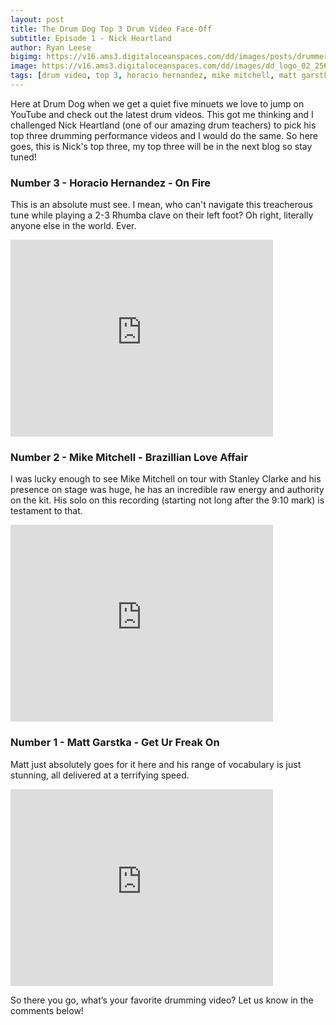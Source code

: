 ```yaml
---
layout: post
title: The Drum Dog Top 3 Drum Video Face-Off
subtitle: Episode 1 - Nick Heartland
author: Ryan Leese
bigimg: https://v16.ams3.digitaloceanspaces.com/dd/images/posts/drummerCloseUp01.jpg
image: https://v16.ams3.digitaloceanspaces.com/dd/images/dd_logo_02_256.png
tags: [drum video, top 3, horacio hernandez, mike mitchell, matt garstka]
---
```


Here at Drum Dog when we get a quiet five minuets we love to jump on YouTube and check out the latest drum videos. This got me thinking and I challenged Nick Heartland (one of our amazing drum teachers) to pick his top three drumming performance videos and I would do the same. So here goes, this is Nick's top three, my top three will be in the next blog so stay tuned!

### Number 3 - Horacio Hernandez - On Fire

This is an absolute must see. I mean, who can't navigate this treacherous tune while playing a 2-3 Rhumba clave on their left foot? Oh right, literally anyone else in the world. Ever.

<iframe width="420" height="315" src="https://www.youtube.com/watch?v=gXtieqCN_8Q" frameborder="0" allowfullscreen></iframe>

### Number 2 - Mike Mitchell - Brazillian Love Affair

I was lucky enough to see Mike Mitchell on tour with Stanley Clarke and his presence on stage was huge, he has an incredible raw energy and authority on the kit. His solo on this recording (starting not long after the 9:10 mark) is testament to that.

<iframe width="420" height="315" src="https://www.youtube.com/watch?v=daI-OIFEJv0" frameborder="0" allowfullscreen></iframe>

### Number 1 - Matt Garstka - Get Ur Freak On

Matt just absolutely goes for it here and his range of vocabulary is just stunning, all delivered at a terrifying speed.

<iframe width="420" height="315" src="https://www.youtube.com/watch?v=UWdDVg9K87k" frameborder="0" allowfullscreen></iframe>

So there you go, what’s your favorite drumming video?  Let us know in the comments below!
